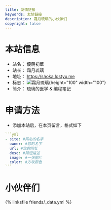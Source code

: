 ```yaml
---
title: 友情链接
keywords: 友情链接
description: 霜月琉璃的小伙伴们
copyright: false
---
```


# 本站信息

-   站名： 優萌初華
-   站长： 霜月琉璃
-   地址： https://shoka.lostyu.me
-   标志： ![霜月琉璃](https://cdn.jsdelivr.net/gh/amehime/shoka@latest/images/avatar.jpg){height="100" width="100"}
-   简介： 琉璃的医学 & 编程笔记

# 申请方法

-   添加本站后，在本页留言，格式如下

````yml
```yml
- site: #网站的名字
  owner: #您的名字
  url: #您的网址
  desc: #简短描述
  image: #一张图片
  color: #方块颜色
```
````

# 小伙伴们

{% linksfile friends/_data.yml %}
